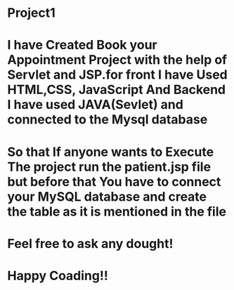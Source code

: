 # Project1
# I have Created Book your Appointment Project with the help of Servlet and JSP.for front I have Used HTML,CSS, JavaScript And Backend I have used JAVA(Sevlet) and connected to the Mysql database       

# So that If anyone wants to Execute The project  run the patient.jsp file but before that You have to connect your MySQL database and create the table as it is mentioned in the file

# Feel free to ask any dought! 
# Happy  Coading!!  




